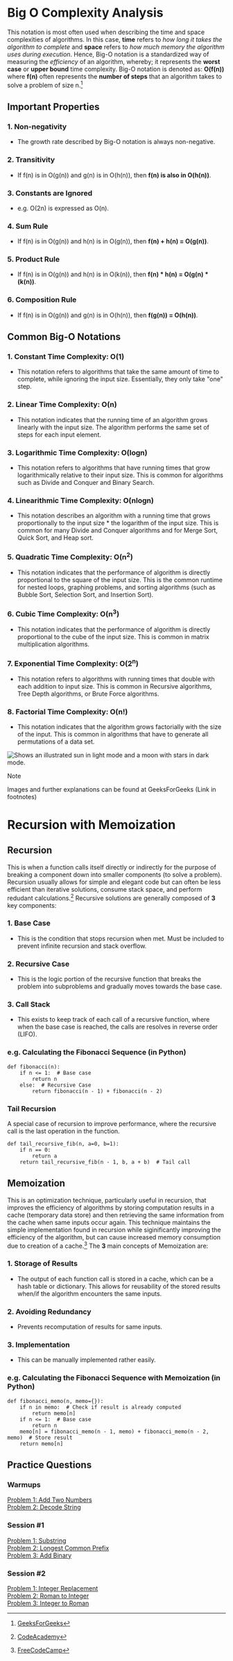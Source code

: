 # Big O Complexity Analysis
This notation is most often used when describing the time and space complexities of algorithms. In this case, __time__ refers to _how long it takes the algorithm to complete_ and __space__ refers to _how much memory the algorithm uses during execution_. Hence, Big-O notation is a standardized way of measuring the _efficiency_ of an algorithm, whereby; it represents the __worst case__ or __upper bound__ time complexity. Big-O notation is denoted as: __O(f(n))__ where __f(n)__ often represents the __number of steps__ that an algorithm takes to solve a problem of size n.[^1]

## Important Properties
### 1. Non-negativity
   - The growth rate described by Big-O notation is always non-negative.
### 2. Transitivity
   - If f(n) is in O(g(n)) and g(n) is in O(h(n)), then __f(n) is also in O(h(n))__.
### 3. Constants are Ignored
   - e.g. O(2n) is expressed as O(n).
### 4. Sum Rule
   - If f(n) is in O(g(n)) and h(n) is in O(g(n)), then __f(n) + h(n) = O(g(n))__.
### 5. Product Rule
   - If f(n) is in O(g(n)) and h(n) is in O(k(n)), then __f(n) * h(n) = O(g(n) * (k(n))__.
### 6. Composition Rule
   - If f(n) is in O(g(n)) and g(n) is in O(h(n)), then __f(g(n)) = O(h(n))__.
  
## Common Big-O Notations
### 1. Constant Time Complexity: O(1)
   - This notation refers to algorithms that take the same amount of time to complete, while ignoring the input size. Essentially, they only take "one" step.
### 2. Linear Time Complexity: O(n)
   - This notation indicates that the running time of an algorithm grows linearly with the input size. The algorithm performs the same set of steps for each input element.
### 3. Logarithmic Time Complexity: O(logn)
   - This notation refers to algorithms that have running times that grow logarithmically relative to their input size. This is common for algorithms such as Divide and Conquer and Binary Search.
### 4. Linearithmic Time Complexity: O(nlogn)
   - This notation describes an algorithm with a running time that grows proportionally to the input size * the logarithm of the input size. This is common for many Divide and Conquer algorithms and for Merge Sort, Quick Sort, and Heap sort. 
### 5. Quadratic Time Complexity: O(n<sup>2</sup>) 
   - This notation indicates that the performance of algorithm is directly proportional to the square of the input size. This is the common runtime for nested loops, graphing problems, and sorting algorithms (such as Bubble Sort, Selection Sort, and Insertion Sort).
### 6. Cubic Time Complexity: O(n<sup>3</sup>)
   - This notation indicates that the performance of algorithm is directly proportional to the cube of the input size. This is common in matrix multiplication algorithms.
### 7. Exponential Time Complexity: O(2<sup>n</sup>)
   - This notation refers to algorithms with running times that double with each addition to input size. This is common in Recursive algorithms, Tree Depth algorithms, or Brute Force algorithms.
### 8. Factorial Time Complexity: O(n!)
   - This notation indicates that the algorithm grows factorially with the size of the input. This is common in algorithms that have to generate all permutations of a data set.

<picture>
   <img alt="Shows an illustrated sun in light mode and a moon with stars in dark mode." src="https://media.geeksforgeeks.org/wp-content/cdn-uploads/mypic.png">
</picture>

> [!NOTE]
> Images and further explanations can be found at GeeksForGeeks (Link in footnotes)

# Recursion with Memoization
## Recursion
This is when a function calls itself directly or indirectly for the purpose of breaking a component down into smaller components (to solve a problem). Recursion usually allows for simple and elegant code but can often be less efficient than iterative solutions, consume stack space, and perform redudant calculations.[^2] Recursive solutions are generally composed of __3__ key components:
### 1. Base Case
   - This is the condition that stops recursion when met. Must be included to prevent infinite recursion and stack overflow.
### 2. Recursive Case
   - This is the logic portion of the recursive function that breaks the problem into subproblems and gradually moves towards the base case.
### 3. Call Stack
   - This exists to keep track of each call of a recursive function, where when the base case is reached, the calls are resolves in reverse order (LIFO).

### e.g. Calculating the Fibonacci Sequence (in Python)
```python3
def fibonacci(n):
    if n <= 1:  # Base case
        return n
    else:  # Recursive Case
        return fibonacci(n - 1) + fibonacci(n - 2)
```
### Tail Recursion
A special case of recursion to improve performance, where the recursive call is the last operation in the function.
```python3
def tail_recursive_fib(n, a=0, b=1):
    if n == 0:
        return a
    return tail_recursive_fib(n - 1, b, a + b)  # Tail call
```

## Memoization
This is an optimization technique, particularly useful in recursion, that improves the efficiency of algorithms by storing computation results in a cache (temporary data store) and then retrieving the same information from the cache when same inputs occur again. This technique maintains the simple implementation found in recursion while siginificantly improving the efficiency of the algorithm, but can cause increased memory consumption due to creation of a cache.[^3] The __3__ main concepts of Memoization are:
### 1. Storage of Results 
   - The output of each function call is stored in a cache, which can be a hash table or dictionary. This allows for reusability of the stored results when/if the algorithm encounters the same inputs.
### 2. Avoiding Redundancy
   - Prevents recomputation of results for same inputs.
### 3. Implementation
   - This can be manually implemented rather easily.
### e.g. Calculating the Fibonacci Sequence with Memoization (in Python)
```python3
def fibonacci_memo(n, memo={}):
    if n in memo:  # Check if result is already computed
        return memo[n]
    if n <= 1:  # Base case
        return n
    memo[n] = fibonacci_memo(n - 1, memo) + fibonacci_memo(n - 2, memo)  # Store result
    return memo[n]
```
## Practice Questions
### Warmups
[Problem 1: Add Two Numbers](https://github.com/organizedanvrchy/LeetCode/blob/main/Add_Two_Numbers.py)<br>
[Problem 2: Decode String](https://github.com/organizedanvrchy/LeetCode/blob/main/Decode_String.py)<br>

### Session #1
[Problem 1: Substring](https://github.com/organizedanvrchy/CodePath/blob/main/TIP103/Week%201%20-%20Big%20O%20%7C%20Recursion%20with%20Memoization/Substring.py)<br>
[Problem 2: Longest Common Prefix](https://github.com/organizedanvrchy/LeetCode/blob/main/Longest_Common_Prefix.py)<br>
[Problem 3: Add Binary](https://github.com/organizedanvrchy/LeetCode/blob/main/Add_Binary.py)<br>

### Session #2
[Problem 1: Integer Replacement](https://github.com/organizedanvrchy/LeetCode/blob/main/Integer_Replacement.py)<br>
[Problem 2: Roman to Integer](https://github.com/organizedanvrchy/LeetCode/blob/main/Roman_to_Integer.py)<br>
[Problem 3: Integer to Roman](https://github.com/organizedanvrchy/LeetCode/blob/main/Integer_to_Roman.py)<br>


[^1]: [GeeksForGeeks](https://www.geeksforgeeks.org/analysis-algorithms-big-o-analysis/#what-is-bigo-notation)
[^2]: [CodeAcademy](https://www.codecademy.com/resources/blog/recursion/)
[^3]: [FreeCodeCamp](https://www.freecodecamp.org/news/memoization-in-javascript-and-react)
